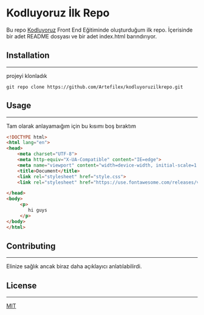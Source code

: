# **Kodluyoruz İlk Repo**

Bu repo [Kodluyoruz](https://www.instagram.com/?hl=tr) Front End Eğitiminde oluşturduğum ilk repo. İçerisinde bir adet README dosyası ve bir adet index.html barındırıyor.



## Installation
-----------


projeyi klonladık 
```
git repo clone https://github.com/Artefilex/kodluyoruzilkrepo.git

```
## Usage 
-----
Tam olarak anlayamaığım için bu kısımı boş bıraktım 

```html
<!DOCTYPE html>
<html lang="en">
<head>
    <meta charset="UTF-8">
    <meta http-equiv="X-UA-Compatible" content="IE=edge">
    <meta name="viewport" content="width=device-width, initial-scale=1.0">
    <title>Document</title>
    <link rel="stylesheet" href="style.css">
    <link rel="stylesheet" href="https://use.fontawesome.com/releases/v5.15.4/css/all.css"/>

</head>
<body>
     <p> 
        hi guys 
     </p>  
</body>
</html>

```


## Contributing
----
 
Elinize sağlık ancak biraz daha açıklayıcı anlatılabilirdi.

## License
___ 

[MIT](license.mit)